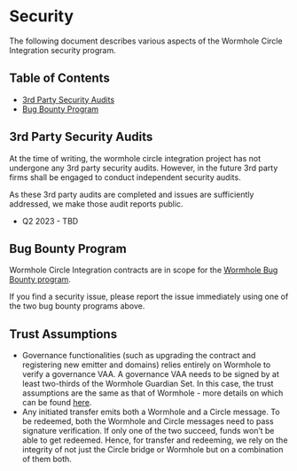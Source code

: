 # Security

The following document describes various aspects of the Wormhole Circle Integration security program.

## Table of Contents

- [3rd Party Security Audits](#3rd-Party-Security-Audits)
- [Bug Bounty Program](#Bug-Bounty-Program)

## 3rd Party Security Audits

At the time of writing, the wormhole circle integration project has not undergone any 3rd party security audits. However, in the future 3rd party firms shall be engaged to conduct independent security audits.

As these 3rd party audits are completed and issues are sufficiently addressed, we make those audit reports public.

- Q2 2023 - TBD

## Bug Bounty Program

Wormhole Circle Integration contracts are in scope for the [Wormhole Bug Bounty program](https://github.com/wormhole-foundation/wormhole/blob/main/SECURITY.md#bug-bounty-program).

If you find a security issue, please report the issue immediately using one of the two bug bounty programs above.

## Trust Assumptions

- Governance functionalities (such as upgrading the contract and registering new emitter and domains) relies entirely on Wormhole to verify a governance VAA. A governance VAA needs to be signed by at least two-thirds of the Wormhole Guardian Set. In this case, the trust assumptions are the same as that of Wormhole - more details on which can be found [here](https://github.com/wormhole-foundation/wormhole/blob/main/SECURITY.md#trust-assumptions).
- Any initiated transfer emits both a Wormhole and a Circle message. To be redeemed, both the Wormhole and Circle messages need to pass signature verification. If only one of the two succeed, funds won’t be able to get redeemed. Hence, for transfer and redeeming, we rely on the integrity of not just the Circle bridge or Wormhole but on a combination of them both.

